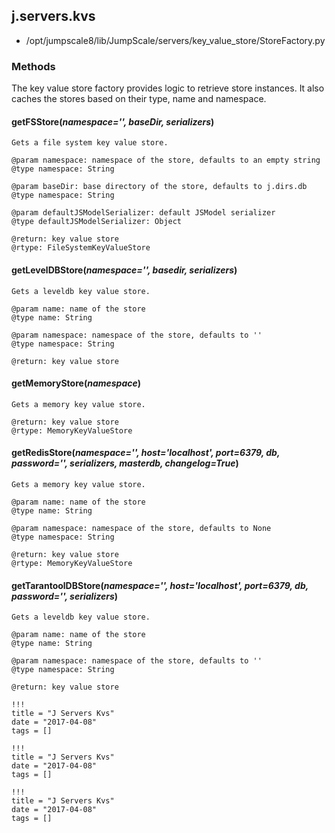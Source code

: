 <!-- toc -->
## j.servers.kvs

- /opt/jumpscale8/lib/JumpScale/servers/key_value_store/StoreFactory.py

### Methods

The key value store factory provides logic to retrieve store instances. It
also caches the stores based on their type, name and namespace.

#### getFSStore(*namespace='', baseDir, serializers*) 

```
Gets a file system key value store.

@param namespace: namespace of the store, defaults to an empty string
@type namespace: String

@param baseDir: base directory of the store, defaults to j.dirs.db
@type namespace: String

@param defaultJSModelSerializer: default JSModel serializer
@type defaultJSModelSerializer: Object

@return: key value store
@rtype: FileSystemKeyValueStore

```

#### getLevelDBStore(*namespace='', basedir, serializers*) 

```
Gets a leveldb key value store.

@param name: name of the store
@type name: String

@param namespace: namespace of the store, defaults to ''
@type namespace: String

@return: key value store

```

#### getMemoryStore(*namespace*) 

```
Gets a memory key value store.

@return: key value store
@rtype: MemoryKeyValueStore

```

#### getRedisStore(*namespace='', host='localhost', port=6379, db, password='', serializers, masterdb, changelog=True*) 

```
Gets a memory key value store.

@param name: name of the store
@type name: String

@param namespace: namespace of the store, defaults to None
@type namespace: String

@return: key value store
@rtype: MemoryKeyValueStore

```

#### getTarantoolDBStore(*namespace='', host='localhost', port=6379, db, password='', serializers*) 

```
Gets a leveldb key value store.

@param name: name of the store
@type name: String

@param namespace: namespace of the store, defaults to ''
@type namespace: String

@return: key value store

```


```
!!!
title = "J Servers Kvs"
date = "2017-04-08"
tags = []
```

```
!!!
title = "J Servers Kvs"
date = "2017-04-08"
tags = []
```

```
!!!
title = "J Servers Kvs"
date = "2017-04-08"
tags = []
```
